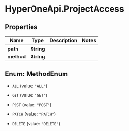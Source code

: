# HyperOneApi.ProjectAccess

## Properties

Name | Type | Description | Notes
------------ | ------------- | ------------- | -------------
**path** | **String** |  | 
**method** | **String** |  | 



## Enum: MethodEnum


* `ALL` (value: `"ALL"`)

* `GET` (value: `"GET"`)

* `POST` (value: `"POST"`)

* `PATCH` (value: `"PATCH"`)

* `DELETE` (value: `"DELETE"`)




